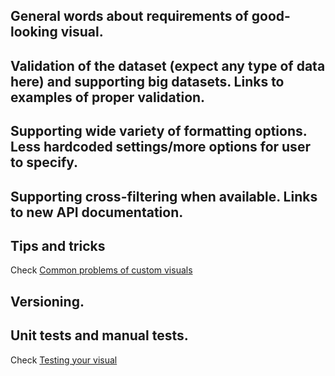 ## General  words about requirements of good-looking visual.

## Validation of the dataset (expect any type of data here) and supporting big datasets. Links to examples of proper validation.

## Supporting wide variety of formatting options. Less hardcoded settings/more options for user to specify.

## Supporting cross-filtering when available. Links to new API documentation.

## Tips and tricks

Check [Common problems of custom visuals](./SubmissionCommonProblems.md)

## Versioning.

## Unit tests and manual tests.

Check [Testing your visual](./SubmissionTesting.md)
